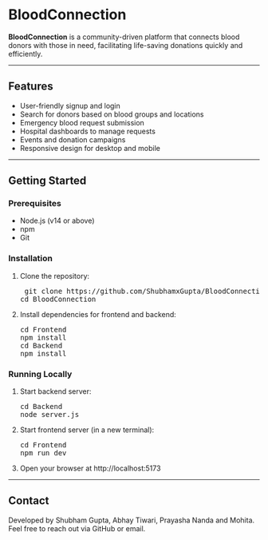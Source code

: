 # BloodConnection

**BloodConnection** is a community-driven platform that connects blood donors with those in need, facilitating life-saving donations quickly and efficiently.

---

## Features

- User-friendly signup and login
- Search for donors based on blood groups and locations
- Emergency blood request submission
- Hospital dashboards to manage requests
- Events and donation campaigns
- Responsive design for desktop and mobile

---

## Getting Started

### Prerequisites

- Node.js (v14 or above)
- npm
- Git

### Installation

1. Clone the repository:

    <pre>
    git clone https://github.com/ShubhamxGupta/BloodConnection.git <br/>cd BloodConnection</pre>

2. Install dependencies for frontend and backend:
    <pre>cd Frontend <br />npm install<br/>cd Backend<br />npm install</pre>

### Running Locally

1. Start backend server:

   <pre>
   cd Backend
   node server.js
   </pre>

2. Start frontend server (in a new terminal):

   <pre>
   cd Frontend
   npm run dev
   </pre>

3. Open your browser at http://localhost:5173

---

## Contact

Developed by Shubham Gupta, Abhay Tiwari, Prayasha Nanda and Mohita.  
Feel free to reach out via GitHub or email.
